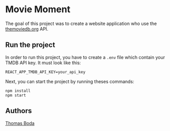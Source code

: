 # Movie Moment

The goal of this project was to create a website application who use the [themoviedb.org](https://themoviedb.org) API.

## Run the project

In order to run this project, you have to create a ``.env`` file which contain your TMDB API key. It must look like this:
```env
REACT_APP_TMDB_API_KEY=your_api_key
```

Next, you can start the project by running theses commands:
```shell
npm install
npm start
```

## Authors

[Thomas Boda](https://github.com/MrToto54 "Thomas Boda's GitHub profile")